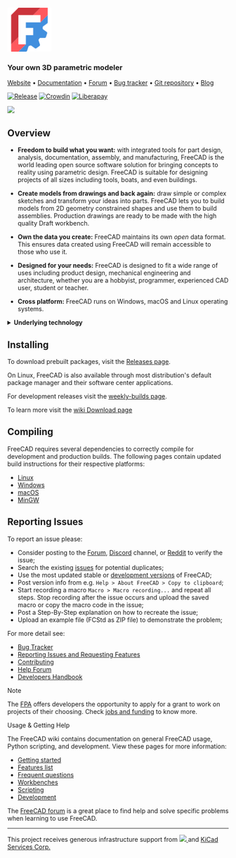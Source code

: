 <a href="https://freecad.org"><img src="/src/Gui/Icons/freecad.svg" height="100px" width="100px"></a>

### Your own 3D parametric modeler

[Website](https://www.freecad.org) • 
[Documentation](https://wiki.freecad.org) •
[Forum](https://forum.freecad.org/) •
[Bug tracker](https://github.com/FreeCAD/FreeCAD/issues) •
[Git repository](https://github.com/FreeCAD/FreeCAD) •
[Blog](https://blog.freecad.org)


[![Release](https://img.shields.io/github/release/freecad/freecad.svg)](https://github.com/freecad/freecad/releases/latest) [![Crowdin](https://d322cqt584bo4o.cloudfront.net/freecad/localized.svg)](https://crowdin.com/project/freecad) [![Liberapay](https://img.shields.io/liberapay/receives/FreeCAD.svg?logo=liberapay)](https://liberapay.com/FreeCAD)

<img src="https://user-images.githubusercontent.com/1828501/174066870-1692005b-f8d7-43fb-a289-6d2f07f73d7f.png" width="800"/>

Overview
--------

* **Freedom to build what you want:**
with integrated tools for part design, analysis, documentation, assembly, and manufacturing, FreeCAD is the world leading open source software solution for bringing concepts to reality using parametric design. FreeCAD is suitable for designing projects of all sizes including tools, boats, and even buildings. 

* **Create models from drawings and back again:** draw simple or complex sketches and transform your ideas into parts. FreeCAD lets you to build models from 2D geometry constrained shapes and use them to build assemblies. Production drawings are ready to be made with the high quality Draft workbench.

* **Own the data you create:** FreeCAD maintains its own <i>open</i> data format. This ensures data created using FreeCAD will remain accessible to those who use it.

* **Designed for your needs:** FreeCAD is designed to fit a wide range of uses including product design, mechanical engineering and architecture, whether you are a hobbyist, programmer, experienced CAD user, student or teacher.

* **Cross platform:** FreeCAD runs on Windows, macOS and Linux operating systems.
<details>
  <summary><b>Underlying technology</b></summary>
 
  * **OpenCASCADE** A powerful geometry kernel, the most important component of FreeCAD
  *  **Coin3D library** Open Inventor-compliant 3D scene representation model
  *  **Python** FreeCAD offers a broad Python API
  *  **Qt** Graphical user interface built with Qt
</details>

Installing
----------

To download prebuilt packages, visit the
[Releases page](https://github.com/FreeCAD/FreeCAD/releases).

On Linux, FreeCAD is also available through most distribution's default package manager and their software center applications.

For development releases visit the [weekly-builds page](https://github.com/FreeCAD/FreeCAD-Bundle/releases/tag/weekly-builds).

To learn more visit the [wiki Download page](https://wiki.freecad.org/Download)

Compiling
---------

FreeCAD requires several dependencies to correctly compile for development and production builds. The following pages contain updated build instructions for their respective platforms:

- [Linux](https://wiki.freecad.org/Compile_on_Linux)
- [Windows](https://wiki.freecad.org/Compile_on_Windows)
- [macOS](https://wiki.freecad.org/Compile_on_MacOS)
- [MinGW](https://wiki.freecad.org/Compile_on_MinGW)


Reporting Issues
---------

To report an issue please:

- Consider posting to the [Forum](https://forum.freecad.org), [Discord](https://discord.com/invite/F4hdxzYZfc) channel, or [Reddit](https://www.reddit.com/r/FreeCAD) to verify the issue; 
- Search the existing [issues](https://github.com/FreeCAD/FreeCAD/issues) for potential duplicates; 
- Use the most updated stable or [development versions](https://github.com/FreeCAD/FreeCAD-Bundle/releases/tag/weekly-builds) of FreeCAD; 
- Post version info from e.g. `Help > About FreeCAD > Copy to clipboard`; 
- Start recording a macro `Macro > Macro recording...` and repeat all steps. Stop recording after the issue occurs and upload the saved macro or copy the macro code in the issue; 
- Post a Step-By-Step explanation on how to recreate the issue; 
- Upload an example file (FCStd as ZIP file) to demonstrate the problem; 

For more detail see:

- [Bug Tracker](https://github.com/FreeCAD/FreeCAD/issues)
- [Reporting Issues and Requesting Features](https://github.com/FreeCAD/FreeCAD/issues/new/choose)
- [Contributing](https://github.com/FreeCAD/FreeCAD/blob/main/CONTRIBUTING.md)
- [Help Forum](https://forum.freecad.org/viewforum.php?f=3)
- [Developers Handbook](https://freecad.github.io/DevelopersHandbook/)

> [!NOTE]
The [FPA](https://fpa.freecad.org) offers developers the opportunity
to apply for a grant to work on projects of their choosing. Check
[jobs and funding](https://blog.freecad.org/jobs/) to know more.

Usage & Getting Help


The FreeCAD wiki contains documentation on 
general FreeCAD usage, Python scripting, and development.
View these pages for more information:

- [Getting started](https://wiki.freecad.org/Getting_started)
- [Features list](https://wiki.freecad.org/Feature_list)
- [Frequent questions](https://wiki.freecad.org/FAQ/en)
- [Workbenches](https://wiki.freecad.org/Workbenches)
- [Scripting](https://wiki.freecad.org/Power_users_hub)
- [Development](https://wiki.freecad.org/Developer_hub)

The [FreeCAD forum](https://forum.freecad.org) is a great place
to find help and solve specific problems when learning to use FreeCAD.

---

<p>This project receives generous infrastructure support from
  <a href="https://www.digitalocean.com/">
    <img src="https://opensource.nyc3.cdn.digitaloceanspaces.com/attribution/assets/SVG/DO_Logo_horizontal_blue.svg" width="91px">
  </a> and <a href="https://www.kipro-pcb.com/">KiCad Services Corp.</a>
</p>
